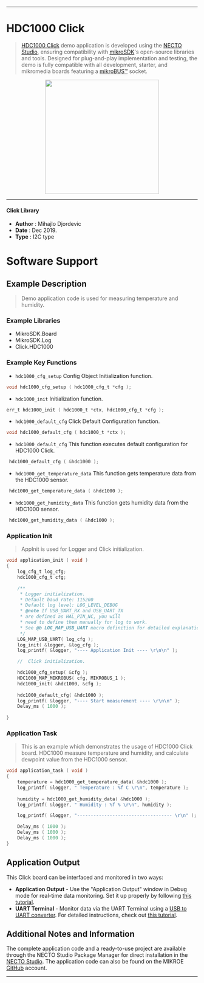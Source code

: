 
---
# HDC1000 Click

> [HDC1000 Click](https://www.mikroe.com/?pid_product=MIKROE-1797) demo application is developed using
the [NECTO Studio](https://www.mikroe.com/necto), ensuring compatibility with [mikroSDK](https://www.mikroe.com/mikrosdk)'s
open-source libraries and tools. Designed for plug-and-play implementation and testing, the demo is fully compatible with
all development, starter, and mikromedia boards featuring a [mikroBUS&trade;](https://www.mikroe.com/mikrobus) socket.

<p align="center">
  <img src="https://www.mikroe.com/?pid_product=MIKROE-1797&image=1" height=300px>
</p>

---

#### Click Library

- **Author**        : Mihajlo Djordevic
- **Date**          : Dec 2019.
- **Type**          : I2C type

# Software Support

## Example Description

>
> Demo application code is used for measuring temperature and humidity.
> 

### Example Libraries

- MikroSDK.Board
- MikroSDK.Log
- Click.HDC1000

### Example Key Functions

- `hdc1000_cfg_setup` Config Object Initialization function. 
```c
void hdc1000_cfg_setup ( hdc1000_cfg_t *cfg );
``` 
 
- `hdc1000_init` Initialization function. 
```c
err_t hdc1000_init ( hdc1000_t *ctx, hdc1000_cfg_t *cfg );
```

- `hdc1000_default_cfg` Click Default Configuration function. 
```c
void hdc1000_default_cfg ( hdc1000_t *ctx );
```

- `hdc1000_default_cfg` This function executes default configuration for HDC1000 Click. 
```c
 hdc1000_default_cfg ( &hdc1000 );
```
 
- `hdc1000_get_temperature_data` This function gets temperature data from the HDC1000 sensor. 
```c
 hdc1000_get_temperature_data ( &hdc1000 );
```

- `hdc1000_get_humidity_data` This function gets humidity data from the HDC1000 sensor. 
```c
 hdc1000_get_humidity_data ( &hdc1000 );
```

### Application Init

>
> AppInit is used for Logger and Click initialization.
> 

```c
void application_init ( void )
{
    log_cfg_t log_cfg;
    hdc1000_cfg_t cfg;

    /** 
     * Logger initialization.
     * Default baud rate: 115200
     * Default log level: LOG_LEVEL_DEBUG
     * @note If USB_UART_RX and USB_UART_TX 
     * are defined as HAL_PIN_NC, you will 
     * need to define them manually for log to work. 
     * See @b LOG_MAP_USB_UART macro definition for detailed explanation.
     */
    LOG_MAP_USB_UART( log_cfg );
    log_init( &logger, &log_cfg );
    log_printf( &logger, "---- Application Init ---- \r\n\n" );

    //  Click initialization.

    hdc1000_cfg_setup( &cfg );
    HDC1000_MAP_MIKROBUS( cfg, MIKROBUS_1 );
    hdc1000_init( &hdc1000, &cfg );
    
    hdc1000_default_cfg( &hdc1000 );
    log_printf( &logger, "---- Start measurement ---- \r\n\n" );
    Delay_ms ( 1000 );
    
}
```

### Application Task

>
> This is an example which demonstrates the usage of HDC1000 Click board.
> HDC1000 measure temperature and humidity, and calculate dewpoint value from the HDC1000 sensor.
> 

```c
void application_task ( void )
{
    temperature = hdc1000_get_temperature_data( &hdc1000 );
    log_printf( &logger, " Temperature : %f C \r\n", temperature );
    
    humidity = hdc1000_get_humidity_data( &hdc1000 );
    log_printf( &logger, " Humidity : %f % \r\n", humidity );

    log_printf( &logger, "----------------------------------- \r\n" );

    Delay_ms ( 1000 );
    Delay_ms ( 1000 );
    Delay_ms ( 1000 );
}

``` 

## Application Output

This Click board can be interfaced and monitored in two ways:
- **Application Output** - Use the "Application Output" window in Debug mode for real-time data monitoring.
Set it up properly by following [this tutorial](https://www.youtube.com/watch?v=ta5yyk1Woy4).
- **UART Terminal** - Monitor data via the UART Terminal using
a [USB to UART converter](https://www.mikroe.com/click/interface/usb?interface*=uart,uart). For detailed instructions,
check out [this tutorial](https://help.mikroe.com/necto/v2/Getting%20Started/Tools/UARTTerminalTool).

## Additional Notes and Information

The complete application code and a ready-to-use project are available through the NECTO Studio Package Manager for 
direct installation in the [NECTO Studio](https://www.mikroe.com/necto). The application code can also be found on
the MIKROE [GitHub](https://github.com/MikroElektronika/mikrosdk_click_v2) account.

---
